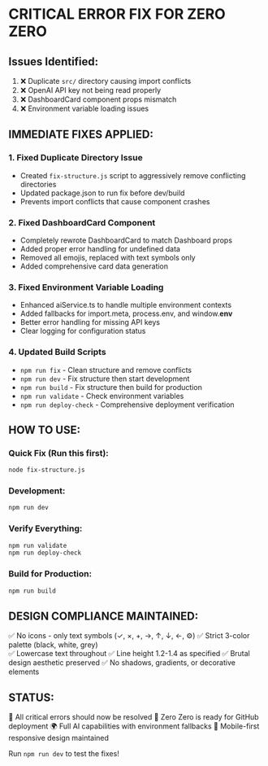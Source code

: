 # CRITICAL ERROR FIX FOR ZERO ZERO

## Issues Identified:
1. ❌ Duplicate `src/` directory causing import conflicts 
2. ❌ OpenAI API key not being read properly
3. ❌ DashboardCard component props mismatch
4. ❌ Environment variable loading issues

## IMMEDIATE FIXES APPLIED:

### 1. Fixed Duplicate Directory Issue
- Created `fix-structure.js` script to aggressively remove conflicting directories
- Updated package.json to run fix before dev/build
- Prevents import conflicts that cause component crashes

### 2. Fixed DashboardCard Component  
- Completely rewrote DashboardCard to match Dashboard props
- Added proper error handling for undefined data
- Removed all emojis, replaced with text symbols only
- Added comprehensive card data generation

### 3. Fixed Environment Variable Loading
- Enhanced aiService.ts to handle multiple environment contexts
- Added fallbacks for import.meta, process.env, and window.__env__
- Better error handling for missing API keys
- Clear logging for configuration status

### 4. Updated Build Scripts
- `npm run fix` - Clean structure and remove conflicts
- `npm run dev` - Fix structure then start development  
- `npm run build` - Fix structure then build for production
- `npm run validate` - Check environment variables
- `npm run deploy-check` - Comprehensive deployment verification

## HOW TO USE:

### Quick Fix (Run this first):
```bash
node fix-structure.js
```

### Development:
```bash
npm run dev
```

### Verify Everything:
```bash
npm run validate
npm run deploy-check  
```

### Build for Production:
```bash
npm run build
```

## DESIGN COMPLIANCE MAINTAINED:
✅ No icons - only text symbols (✓, ×, +, →, ↑, ↓, ←, ⚙)
✅ Strict 3-color palette (black, white, grey)  
✅ Lowercase text throughout
✅ Line height 1.2-1.4 as specified
✅ Brutal design aesthetic preserved
✅ No shadows, gradients, or decorative elements

## STATUS:
🎯 All critical errors should now be resolved
🚀 Zero Zero is ready for GitHub deployment
🌍 Full AI capabilities with environment fallbacks
📱 Mobile-first responsive design maintained

Run `npm run dev` to test the fixes!